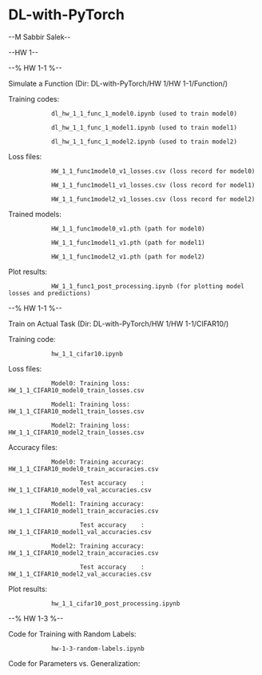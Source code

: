 # DL-with-PyTorch
--M Sabbir Salek--

--HW 1--

--% HW 1-1 %--

Simulate a Function (Dir: DL-with-PyTorch/HW 1/HW 1-1/Function/)

Training codes: 

                dl_hw_1_1_func_1_model0.ipynb (used to train model0)

                dl_hw_1_1_func_1_model1.ipynb (used to train model1)
                
                dl_hw_1_1_func_1_model2.ipynb (used to train model2)
                
Loss files: 

                HW_1_1_func1model0_v1_losses.csv (loss record for model0)
                
                HW_1_1_func1model1_v1_losses.csv (loss record for model1)
                
                HW_1_1_func1model2_v1_losses.csv (loss record for model2)

Trained models:

                HW_1_1_func1model0_v1.pth (path for model0)
                
                HW_1_1_func1model1_v1.pth (path for model1)
                
                HW_1_1_func1model2_v1.pth (path for model2)
                
Plot results:

                HW_1_1_func1_post_processing.ipynb (for plotting model losses and predictions)



--% HW 1-1 %--

Train on Actual Task (Dir: DL-with-PyTorch/HW 1/HW 1-1/CIFAR10/)

Training code: 

                hw_1_1_cifar10.ipynb
                
Loss files: 

                Model0: Training loss: HW_1_1_CIFAR10_model0_train_losses.csv

                Model1: Training loss: HW_1_1_CIFAR10_model1_train_losses.csv
                        
                Model2: Training loss: HW_1_1_CIFAR10_model2_train_losses.csv

Accuracy files: 

                Model0: Training accuracy: HW_1_1_CIFAR10_model0_train_accuracies.csv
                
                        Test accuracy    : HW_1_1_CIFAR10_model0_val_accuracies.csv

                Model1: Training accuracy: HW_1_1_CIFAR10_model1_train_accuracies.csv
                
                        Test accuracy    : HW_1_1_CIFAR10_model1_val_accuracies.csv
                        
                Model2: Training accuracy: HW_1_1_CIFAR10_model2_train_accuracies.csv
                
                        Test accuracy    : HW_1_1_CIFAR10_model2_val_accuracies.csv

Plot results:

                hw_1_1_cifar10_post_processing.ipynb
      
      
--% HW 1-3 %--

Code for Training with Random Labels: 

                hw-1-3-random-labels.ipynb

Code for Parameters vs. Generalization: 
